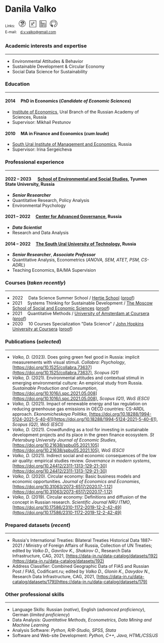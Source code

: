 # Danila Valko

<sup>Links:&emsp;[<img src="googlescholar.png" width="24" alt="GoogleScholar">](https://scholar.google.com/citations?user=nqKyAvUAAAAJ&hl=ru)&emsp;[<img src="researchgate.png" width="22" alt="ResearchGate">](https://www.researchgate.net/profile/Danila-Valko)&emsp;[<img src="linkedin.png" width="22" alt="LinkedIn">](http://www.linkedin.com/in/ellariel)&emsp;[<img src="github.png" width="24" alt="GitHub">](https://github.com/ellariel)</sup><br>
<sup>E-mail:&emsp;d.v.valko@gmail.com</sup>

### Academic interests and expertise	
___
- Environmental Attitudes & Behavior
- Sustainable Development & Circular Economy
- Social Data Science for Sustainability


### Education
___
#### 2014 &emsp;PhD in Economics (*Candidate of Economic Sciences*)
- [Institute of Economics](https://uiec.ru/), Ural Branch of the Russian Academy of Sciences, Russia
- Supervisor: Mikhail Pestunov

#### 2010 &emsp;MA in Finance and Economics (*cum laude*)
- [South Ural Institute of Management and Economics](https://www.inueco.ru/), Russia
- Supervisor: Irina Sergeicheva

### Professional experience
___
#### 2022 – 2023 &emsp; [School of Environmental and Social Studies](http://anthropo.school/english), Tyumen State University, Russia
- ***Senior Researcher***
- Quantitative Research, Policy Analysis
- Environmental Psychology

#### 2021 – 2022 &emsp;[Center for Advanced Governance](https://cpur.ru/en/), Russia
- ***Data Scientist***
- Research and Data Analysis

#### 2014 – 2022 &emsp;[The South Ural University of Technology](https://www.inueco.ru/), Russia
- ***Senior Researcher***, ***Associate Professor***
- Quantitative Analysis, Econometrics (*ANOVA, SEM, ATET, PSM, CS-ADRL*)
- Teaching Economics, BA/MA Supervision

### Courses (*taken recently*)
___
- 2022 &emsp;Data Science Summer School / [Hertie School](https://www.hertie-school.org/en/) ([proof](https://sun9-8.userapi.com/P3CXta04ajoSGk95XtlhZTQIukYbfaQ_fE6kVQ/wxPjvEBQdzY.jpg))
- 2021 &emsp;Systems Thinking for Sustainable Development / [The Moscow School of Social
and Economic Sciences](https://www.msses.ru/kursy/novaya-ekologiya-cistemnoe-myshlenie-dlya-ustoychivogo-razvitiya/) ([proof](https://sun9-30.userapi.com/ivH13Q-UZZp-kuAvUzFtnnxyQaL0-OIpX-LaJw/g2LhFOmtlws.jpg))
- 2021 &emsp;Quantitative Methods / [University of Amsterdam at Coursera](https://www.coursera.org/learn/quantitative-methods) ([proof](https://www.coursera.org/verify/96SKPB7CEG3B))
- 2020 &emsp;10 Courses Specialization "Data Science" / [John Hopkins University at Coursera](https://www.coursera.org/specializations/jhu-data-science) ([proof](https://www.coursera.org/account/accomplishments/specialization/P9XK9DY3Q9CA))

### Publications (*selected*)
___
- *Valko, D.* (2023). Does going green feel good in Russia: implicit measurements with visual stimuli. *Collabra: Psychology*, [https://doi.org/10.1525/collabra.73637](https://doi.org/10.1525/collabra.73637), *Scopus (Q1)*
- *Valko, D.* (2021). Environmental attitudes and contextual stimuli in emerging environmental culture: An empirical study from Russia. *Sustainable Production and Consumption*, [https://doi.org/10.1016/j.spc.2021.05.008](https://doi.org/10.1016/j.spc.2021.05.008), *Scopus (Q1), WoS (ESCI)*
- *Valko, D.* (2021). Impact of renewable energy and tax regulation on reducing greenhouse gas emissions in OECD countries: CS-ARDL approach. *Ekonomicheskaya Politika*, [https://doi.org/10.18288/1994-5124-2021-5-40-61](https://doi.org/10.18288/1994-5124-2021-5-40-61), *Scopus (Q2), WoS (ESCI)*
- *Valko, D.* (2021). Crowdfunding as a tool for investing in sustainable development projects and its place in the green finance ecosystem. *St Petersburg University Journal of Economic Studies*, [https://doi.org/10.21638/spbu05.2021.105](https://doi.org/10.21638/spbu05.2021.105), *WoS (ESCI)*
- *Valko, D.* (2021). Indirect social and economic consequences of the low air quality: empirical studies review. *Governance in modern systems*, [https://doi.org/10.24412/2311-1313-129-21-30](https://doi.org/10.24412/2311-1313-129-21-30)
- *Valko, D.* (2020). Circular economy: Basic business models and economic opportunities. *Journal of Economics and Economies*, [https://doi.org/10.31063/2073-6517/2020.17-1.12](https://doi.org/10.31063/2073-6517/2020.17-1.12)
- *Valko, D.* (2019). Circular economy: Definitions and diffusion of the concept in Russian research. *Scientific Journal NRU ITMO*, [https://doi.org/10.17586/2310-1172-2019-12-2-42-49](https://doi.org/10.17586/2310-1172-2019-12-2-42-49)

### Prepared datasets (*recent*)
___
- Russia's International Treaties: Bilateral Treaties Historical Data 1887–2021 / Ministry of Foreign Affairs of Russia, Collection of UN Treaties; edited by *Valko D., Gavrilov K., Shakirov O.*, Research Data Infrastructure, CAG, 2021, [https://data-in.ru/data-catalog/datasets/192](https://data-in.ru/data-catalog/datasets/192) 
- Address Classifier: Combined Geographic Data of FIAS and Russian Post / FIAS, Codificant.ru; edited by *Valko D., Glonin K., Davydov N.*, Research Data Infrastructure, CAG, 2021, [https://data-in.ru/data-catalog/datasets/179](https://data-in.ru/data-catalog/datasets/179)

### Other professional skills
___
- Language Skills: Russian (*native*), English (*advanced proficiency*), German (*limited proficiency*)
- Data Analysis: *Quantitative Methods, Econometrics, Data Mining and Machine Learning*
- Analysis Software: *Python, R/R-Studio, SPSS, Stata*
- Software and Web-site Development: *Python, C++, Java, HTML/CSS/JS*




